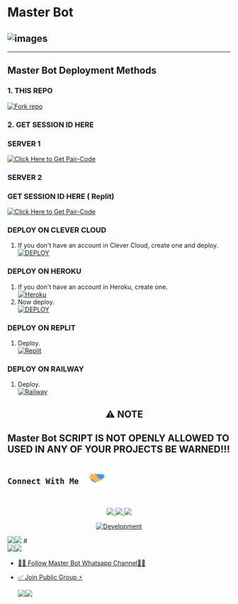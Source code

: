  # Master Bot 

## ![images](https://github.com/user-attachments/assets/da9d7b37-e65b-4e1f-8dde-e7b1515f962f)


----
 
## Master Bot Deployment Methods



### 1.   THIS REPO

<a href='https://github.com/lordhades-qp/Master Bot/fork' target="_blank"><img alt='Fork repo' src='https://img.shields.io/badge/Fork This Repo-black?style=for-the-badge&logo=git&logoColor=white'/></a>




### 2. GET SESSION ID HERE

### SERVER 1 
 
<a href="https://test-1-1m94.onrender.com"><img src="https://img.shields.io/badge/SESSION_ID-blue" alt="Click Here to Get Pair-Code" width="110"></a>   


### SERVER 2 


### GET SESSION ID HERE ( Replit) 

<a href="https://david-session-wqqc.onrender.com"><img src="https://img.shields.io/badge/SESSION-ID-red" alt="Click Here to Get Pair-Code" width="110"></a>   



### DEPLOY ON CLEVER CLOUD


1. If you don't have an account in Clever Cloud, create one and deploy.
    <br>
    <a href='https://api.clever-cloud.com/v2/sessions/signup?subscription_source=cta-home-signup' target="_blank"><img alt='DEPLOY' src='https://img.shields.io/badge/-DEPLOY-orange?style=for-the-badge&logo=clever-cloud&logoColor=white'/></a>

### DEPLOY ON HEROKU

1. If you don't have an account in Heroku, create one.
    <br>
    <a href='https://signup.heroku.com/' target="_blank"><img alt='Heroku' src='https://img.shields.io/badge/-Create-purple?style=for-the-badge&logo=heroku&logoColor=white'/></a>
2. Now deploy.
    <br>
    <a href='https://dashboard.heroku.com/new?template=https://github.com/DeeCeeXxx/Queen_Anita_V2' target="_blank"><img alt='DEPLOY' src='https://img.shields.io/badge/-DEPLOY-purple?style=for-the-badge&logo=heroku&logoColor=white'/></a>
### DEPLOY ON REPLIT
1. Deploy.
    <br>
    <a href='https://replit.com/github/Deeceexxx/Queen_Anita_V2' target="_blank"><img alt='Replit' src='https://img.shields.io/badge/-Deploy-red?style=for-the-badge&logo=replit&logoColor=white'/></a>
### DEPLOY ON RAILWAY
1. Deploy.
    <br>
    <a href='https://railway.com/github/Deeceexxx/Queen_Anita_V2' target="_blank"><img alt='Railway' src='https://img.shields.io/badge/-Deploy-green?style=for-the-badge&logo=railway&logoColor=white'/></a>

    <h2 align="center"> ⚠️ NOTE  </h2>
## Master Bot SCRIPT IS NOT OPENLY ALLOWED TO USED IN ANY OF YOUR PROJECTS BE WARNED!!! 

## ```Connect With Me```<img src="https://github.com/0xAbdulKhalid/0xAbdulKhalid/raw/main/assets/mdImages/handshake.gif" width ="80"></h1> 
 <br> 
<p align="center">
<a href="https://wa.me/2250565647864"><img src="https://img.shields.io/badge/Contact Mastermind-25D366?style=for-the-badge&logo=whatsapp&logoColor=white" />
<a href="https://whatsapp.com/channel/0029VaeRru3ADTOEKPCPom0L"><img src="https://img.shields.io/badge/Join Official Channel-25D366?style=for-the-badge&logo=whatsapp&logoColor=white" />
<a href="https://wa.me/2250565647864"><img src="https://img.shields.io/badge/WhatsApp-0088cc?style=for-the-badge&logo=telegram&logoColor=green" /><br>
<p align="center">
<img alt="Development" width="250" src="https://media2.giphy.com/media/W9tBvzTXkQopi/giphy.gif?cid=6c09b952xu6syi1fyqfyc04wcfk0qvqe8fd7sop136zxfjyn&ep=v1_internal_gif_by_id&rid=giphy.gif&ct=g" /> </p>
<a><img src='https://i.imgur.com/LyHic3i.gif'/></a><a><img src='https://i.imgur.com/LyHic3i.gif'/></a>
# 

<br>
<a><img src='https://i.imgur.com/LyHic3i.gif'/></a><a><img src='https://i.imgur.com/LyHic3i.gif'/></a>

* [🧑‍💻 Follow Master Bot Whatsapp Channel🧑‍💻](https://whatsapp.com/channel/0029VaeRru3ADTOEKPCPom0L)


* [✅ Join Public Group ⚡](https://chat.whatsapp.com/KLu7a2r4bc4JFV8s5epvsF)

  <a><img src='https://i.imgur.com/LyHic3i.gif'/></a><a><img src='https://i.imgur.com/LyHic3i.gif'/></a>
